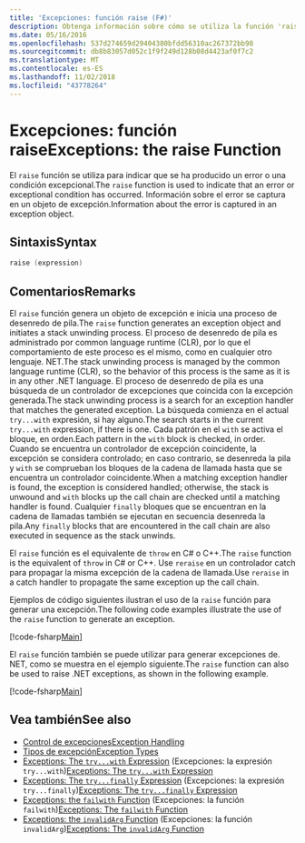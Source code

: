 ```yaml
---
title: 'Excepciones: función raise (F#)'
description: Obtenga información sobre cómo se utiliza la función 'raise' de F# para indicar que se ha producido un error o una condición excepcional.
ms.date: 05/16/2016
ms.openlocfilehash: 537d274659d29404380bfdd56310ac267372bb98
ms.sourcegitcommit: db8b83057d052c1f9f249d128b08d4423af0f7c2
ms.translationtype: MT
ms.contentlocale: es-ES
ms.lasthandoff: 11/02/2018
ms.locfileid: "43778264"
---
```

# <a name="exceptions-the-raise-function"></a><span data-ttu-id="f9020-103">Excepciones: función raise</span><span class="sxs-lookup"><span data-stu-id="f9020-103">Exceptions: the raise Function</span></span>

<span data-ttu-id="f9020-104">El `raise` función se utiliza para indicar que se ha producido un error o una condición excepcional.</span><span class="sxs-lookup"><span data-stu-id="f9020-104">The `raise` function is used to indicate that an error or exceptional condition has occurred.</span></span> <span data-ttu-id="f9020-105">Información sobre el error se captura en un objeto de excepción.</span><span class="sxs-lookup"><span data-stu-id="f9020-105">Information about the error is captured in an exception object.</span></span>

## <a name="syntax"></a><span data-ttu-id="f9020-106">Sintaxis</span><span class="sxs-lookup"><span data-stu-id="f9020-106">Syntax</span></span>

```fsharp
raise (expression)
```

## <a name="remarks"></a><span data-ttu-id="f9020-107">Comentarios</span><span class="sxs-lookup"><span data-stu-id="f9020-107">Remarks</span></span>

<span data-ttu-id="f9020-108">El `raise` función genera un objeto de excepción e inicia una proceso de desenredo de pila.</span><span class="sxs-lookup"><span data-stu-id="f9020-108">The `raise` function generates an exception object and initiates a stack unwinding process.</span></span> <span data-ttu-id="f9020-109">El proceso de desenredo de pila es administrado por common language runtime (CLR), por lo que el comportamiento de este proceso es el mismo, como en cualquier otro lenguaje. NET.</span><span class="sxs-lookup"><span data-stu-id="f9020-109">The stack unwinding process is managed by the common language runtime (CLR), so the behavior of this process is the same as it is in any other .NET language.</span></span> <span data-ttu-id="f9020-110">El proceso de desenredo de pila es una búsqueda de un controlador de excepciones que coincida con la excepción generada.</span><span class="sxs-lookup"><span data-stu-id="f9020-110">The stack unwinding process is a search for an exception handler that matches the generated exception.</span></span> <span data-ttu-id="f9020-111">La búsqueda comienza en el actual `try...with` expresión, si hay alguno.</span><span class="sxs-lookup"><span data-stu-id="f9020-111">The search starts in the current `try...with` expression, if there is one.</span></span> <span data-ttu-id="f9020-112">Cada patrón en el `with` se activa el bloque, en orden.</span><span class="sxs-lookup"><span data-stu-id="f9020-112">Each pattern in the `with` block is checked, in order.</span></span> <span data-ttu-id="f9020-113">Cuando se encuentra un controlador de excepción coincidente, la excepción se considera controlado; en caso contrario, se desenreda la pila y `with` se comprueban los bloques de la cadena de llamada hasta que se encuentra un controlador coincidente.</span><span class="sxs-lookup"><span data-stu-id="f9020-113">When a matching exception handler is found, the exception is considered handled; otherwise, the stack is unwound and `with` blocks up the call chain are checked until a matching handler is found.</span></span> <span data-ttu-id="f9020-114">Cualquier `finally` bloques que se encuentran en la cadena de llamadas también se ejecutan en secuencia desenreda la pila.</span><span class="sxs-lookup"><span data-stu-id="f9020-114">Any `finally` blocks that are encountered in the call chain are also executed in sequence as the stack unwinds.</span></span>

<span data-ttu-id="f9020-115">El `raise` función es el equivalente de `throw` en C# o C++.</span><span class="sxs-lookup"><span data-stu-id="f9020-115">The `raise` function is the equivalent of `throw` in C# or C++.</span></span> <span data-ttu-id="f9020-116">Use `reraise` en un controlador catch para propagar la misma excepción de la cadena de llamada.</span><span class="sxs-lookup"><span data-stu-id="f9020-116">Use `reraise` in a catch handler to propagate the same exception up the call chain.</span></span>

<span data-ttu-id="f9020-117">Ejemplos de código siguientes ilustran el uso de la `raise` función para generar una excepción.</span><span class="sxs-lookup"><span data-stu-id="f9020-117">The following code examples illustrate the use of the `raise` function to generate an exception.</span></span>

[!code-fsharp[Main](../../../../samples/snippets/fsharp/lang-ref-2/snippet5801.fs)]

<span data-ttu-id="f9020-118">El `raise` función también se puede utilizar para generar excepciones de. NET, como se muestra en el ejemplo siguiente.</span><span class="sxs-lookup"><span data-stu-id="f9020-118">The `raise` function can also be used to raise .NET exceptions, as shown in the following example.</span></span>

[!code-fsharp[Main](../../../../samples/snippets/fsharp/lang-ref-2/snippet5802.fs)]

## <a name="see-also"></a><span data-ttu-id="f9020-119">Vea también</span><span class="sxs-lookup"><span data-stu-id="f9020-119">See also</span></span>

- [<span data-ttu-id="f9020-120">Control de excepciones</span><span class="sxs-lookup"><span data-stu-id="f9020-120">Exception Handling</span></span>](index.md)
- [<span data-ttu-id="f9020-121">Tipos de excepción</span><span class="sxs-lookup"><span data-stu-id="f9020-121">Exception Types</span></span>](exception-types.md)
- <span data-ttu-id="f9020-122">[Exceptions: The `try...with` Expression](the-try-with-expression.md) (Excepciones: la expresión `try...with`)</span><span class="sxs-lookup"><span data-stu-id="f9020-122">[Exceptions: The `try...with` Expression](the-try-with-expression.md)</span></span>
- <span data-ttu-id="f9020-123">[Exceptions: The `try...finally` Expression](the-try-finally-expression.md) (Excepciones: la expresión `try...finally`)</span><span class="sxs-lookup"><span data-stu-id="f9020-123">[Exceptions: The `try...finally` Expression](the-try-finally-expression.md)</span></span>
- <span data-ttu-id="f9020-124">[Exceptions: the `failwith` Function](the-failwith-function.md) (Excepciones: la función `failwith`)</span><span class="sxs-lookup"><span data-stu-id="f9020-124">[Exceptions: The `failwith` Function](the-failwith-function.md)</span></span>
- <span data-ttu-id="f9020-125">[Exceptions: the `invalidArg` Function](the-invalidArg-function.md) (Excepciones: la función `invalidArg`)</span><span class="sxs-lookup"><span data-stu-id="f9020-125">[Exceptions: The `invalidArg` Function](the-invalidArg-function.md)</span></span>
